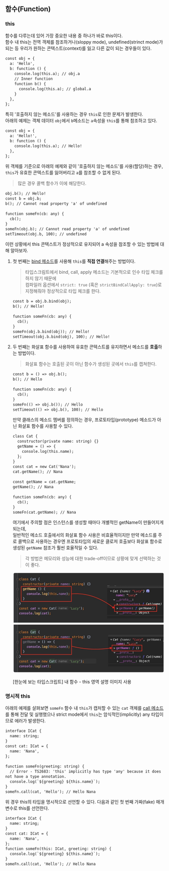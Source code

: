## 함수(Function)

### this

함수를 다루는데 있어 가장 중요한 내용 중 하나가 바로 this이다.  
함수 내 this는 전역 객체를 참조하거나(sloppy mode), undefined(strinct mode)가 되는 등 우리가 원하는 콘텍스트(context)를 잃고 다른 값이 되는 경우들이 있다.

```tsx
const obj = {
  a: 'Hello',
  b: function () {
    console.log(this.a); // obj.a
    // Inner function
    function b() {
      console.log(this.a); // global.a
    }
  },
};
```

특히 '호출하지 않는 메소드'를 사용하는 경우 `this`로 인한 문제가 발생한다.  
아래의 예제는 객체 데이터 `obj`에서 `b`메소드는 `a`속성을 `this`를 통해 참조하고 있다.

```tsx
const obj = {
  a: 'Hello!',
  b: function () {
    console.log(this.a); // Hello!
  },
};
```

위 객체를 기준으로 아래의 예제와 같이 '호출하지 않는 메소드'를 사용(할당)하는 경우,  
`this`가 유효한 콘텍스트를 잃어버리고 `a`를 참조할 수 없게 된다.

> 많은 경우 콜백 함수가 이에 해당한다.

```tsx
obj.b(); // Hello!
const b = obj.b;
b(); // Cannot read property 'a' of undefined

function someFn(cb: any) {
  cb();
}
someFn(obj.b); // Cannot read property 'a' of undefined
setTimeout(obj.b, 100); // undefined
```

이런 상황에서 this 콘텍스트가 정상적으로 유지되어 a 속성을 참조할 수 있는 방법에 대해 알아보자.

1. 첫 번째는 [bind 메소드](https://developer.mozilla.org/ko/docs/Web/JavaScript/Reference/Global_Objects/Function/bind)를 사용해 `this`를 **직접 연결**해주는 방법이다.

   > 타입스크림트에서 bind, call, apply 메소드는 기본적으로 인수 타입 체크를 하지 않기 때문에  
   > 컴파일러 옵션에서 `strict: true` (혹은 `strictBindCallApply: true`)로 지정해줘야 정상적으로 타입 체크를 한다.

   ```tsx
   const b = obj.b.bind(obj);
   b(); // Hello!

   function someFn(cb: any) {
     cb();
   }
   someFn(obj.b.bind(obj)); // Hello!
   setTimeout(obj.b.bind(obj), 100); // Hello!
   ```

2. 두 번째는 화살표 함수를 사용하여 유효한 콘텍스트를 유지하면서 메소드를 **호출**하는 방법이다.

   > 화살표 함수는 호출된 곳이 아닌 함수가 생성된 곳에서 `this`를 캡쳐한다.

   ```tsx
   const b = () => obj.b();
   b(); // Hello

   function someFn(cb: any) {
     cb();
   }
   someFn(() => obj.b()); // Hello
   setTimeout(() => obj.b(), 100); // Hello
   ```

   만약 클래스의 메소드 멤버를 정의하는 경우, 프로토타입(prototype) 메소드가 아닌 화살표 함수를 사용할 수 있다.

   ```tsx
   class Cat {
     constructor(private name: string) {}
     getName = () => {
       console.log(this.name);
     };
   }
   const cat = new Cat('Nana');
   cat.getName(); // Nana

   const getName = cat.getName;
   getName(); // Nana

   function someFn(cb: any) {
     cb();
   }
   someFn(cat.getName); // Nana
   ```

   여기에서 주의할 점은 인스턴스를 생성할 때마다 개별적인 getName이 만들어지게 되는데,  
   일반적인 메소드 호출에서의 화살표 함수 사용은 비효율적이지만 만약 메소드를 주로 콜백으로 사용하는 경우엔 프로토타입의 새로운 클로저 호출보다 화살표 함수로 생성된 `getName` 참조가 훨씬 효율적일 수 있다.

   > 각 방법은 메모리와 성능에 대한 trade-off이므로 상황에 맞게 선택하는 것이 좋다.

   ![](../img/201225-1.png)

   [한눈에 보는 타입스크립트] 내 함수 - this 영역 설명 이미지 사용

### 명시적 this

아래의 예제를 살펴보면 `someFn` 함수 내 `this`가 캡처할 수 있는 `cat` 객체를 [call 메소드](https://developer.mozilla.org/ko/docs/Web/JavaScript/Reference/Global_Objects/Function/call)를 통해 전달 및 실행했으나 strict mode에서 `this`는 암식적인(implicitly) any 타입이므로 에러가 발생한다.

```tsx
interface ICat {
  name: string;
}
const cat: ICat = {
  name: 'Nana',
};

function someFn(greeting: string) {
  // Error - TS2683: 'this' implicitly has type 'any' because it does not have a type annotation.
  console.log(`${greeting} ${this.name}`);
}
someFn.call(cat, 'Hello'); // Hello Nana
```

위 경우 this의 타입을 명시적으로 선언할 수 있다. 다음과 같인 첫 번째 가짜(fake) 매개변수로 this를 선언한다.

```tsx
interface ICat {
  name: string;
}
const cat: ICat = {
  name: 'Nana',
};
function someFn(this: ICat, greeting: string) {
  console.log(`${greeting} ${this.name}`);
}
someFn.call(cat, 'Hello'); // Hello Nana
```
